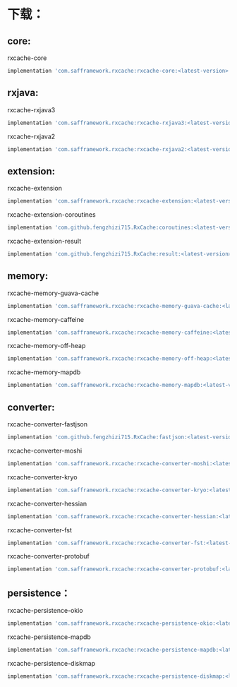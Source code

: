 # 下载：

## core:

rxcache-core

```groovy
implementation 'com.safframework.rxcache:rxcache-core:<latest-version>'
```

## rxjava:

rxcache-rxjava3

```groovy
implementation 'com.safframework.rxcache:rxcache-rxjava3:<latest-version>'
```

rxcache-rxjava2

```groovy
implementation 'com.safframework.rxcache:rxcache-rxjava2:<latest-version>'
```

## extension:

rxcache-extension

```groovy
implementation 'com.safframework.rxcache:rxcache-extension:<latest-version>'
```

rxcache-extension-coroutines

```groovy
implementation 'com.github.fengzhizi715.RxCache:coroutines:<latest-version>'
```

rxcache-extension-result

```groovy
implementation 'com.github.fengzhizi715.RxCache:result:<latest-version>'
```

## memory:

rxcache-memory-guava-cache

```groovy
implementation 'com.safframework.rxcache:rxcache-memory-guava-cache:<latest-version>'
```

rxcache-memory-caffeine

```groovy
implementation 'com.safframework.rxcache:rxcache-memory-caffeine:<latest-version>'
```

rxcache-memory-off-heap

```groovy
implementation 'com.safframework.rxcache:rxcache-memory-off-heap:<latest-version>'
```

rxcache-memory-mapdb

```groovy
implementation 'com.safframework.rxcache:rxcache-memory-mapdb:<latest-version>'
```


## converter:

rxcache-converter-fastjson

```groovy
implementation 'com.github.fengzhizi715.RxCache:fastjson:<latest-version>'
```

rxcache-converter-moshi

```groovy
implementation 'com.safframework.rxcache:rxcache-converter-moshi:<latest-version>'
```

rxcache-converter-kryo

```groovy
implementation 'com.safframework.rxcache:rxcache-converter-kryo:<latest-version>'
```

rxcache-converter-hessian

```groovy
implementation 'com.safframework.rxcache:rxcache-converter-hessian:<latest-version>'
```

rxcache-converter-fst

```groovy
implementation 'com.safframework.rxcache:rxcache-converter-fst:<latest-version>'
```

rxcache-converter-protobuf

```groovy
implementation 'com.safframework.rxcache:rxcache-converter-protobuf:<latest-version>'
```

## persistence：

rxcache-persistence-okio

```groovy
implementation 'com.safframework.rxcache:rxcache-persistence-okio:<latest-version>'
```

rxcache-persistence-mapdb

```groovy
implementation 'com.safframework.rxcache:rxcache-persistence-mapdb:<latest-version>'
```

rxcache-persistence-diskmap

```groovy
implementation 'com.safframework.rxcache:rxcache-persistence-diskmap:<latest-version>'
```